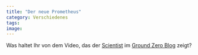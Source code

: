 ```yaml
---
title: "Der neue Prometheus"
category: Verschiedenes
tags: 
image: 
---
```


Was haltet Ihr von dem Video, das der [Scientist](http://www.myspace.com/djscientist) im [Ground Zero Blog](http://www.the-groundzero.com/2007/07/15/prometeus-the-media-revolution/) zeigt?